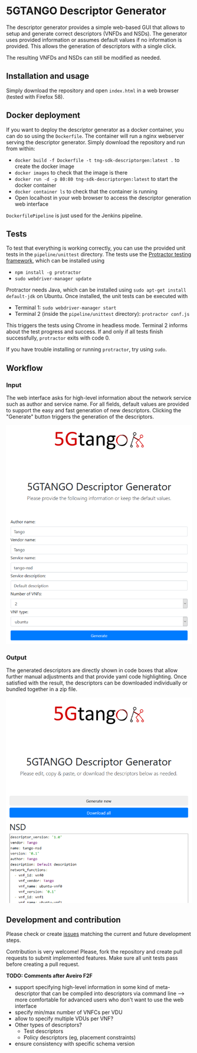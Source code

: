 # 5GTANGO Descriptor Generator
The descriptor generator provides a simple web-based GUI that allows to setup and generate correct descriptors (VNFDs and NSDs). The generator uses provided information or assumes default values if no information is provided. This allows the generation of descriptors with a single click.

The resulting VNFDs and NSDs can still be modified as needed.

## Installation and usage

Simply download the repository and open `index.html` in a web browser (tested with Firefox 58).


## Docker deployment

If you want to deploy the descriptor generator as a docker container, you can do so using the `Dockerfile`. The container will run a nginx webserver serving the descriptor generator. Simply download the repository and run from within:
* `docker build -f Dockerfile -t tng-sdk-descriptorgen:latest .` to create the docker image
* `docker images` to check that the image is there
* `docker run -d -p 80:80 tng-sdk-descriptorgen:latest` to start the docker container
* `docker container ls` to check that the container is running
* Open localhost in your web browser to access the descriptor generation web interface

`DockerfilePipeline` is just used for the Jenkins pipeline.

## Tests

To test that everything is working correctly, you can use the provided unit tests in the `pipeline/unittest` directory. The tests use the [Protractor testing framework](http://www.protractortest.org/#/), which can be installed using

* `npm install -g protractor`
* `sudo webdriver-manager update`

Protractor needs Java, which can be installed using `sudo apt-get install default-jdk` on Ubuntu.
Once installed, the unit tests can be executed with

* Terminal 1: `sudo webdriver-manager start`
* Terminal 2 (inside the `pipeline/unittest` directory): `protractor conf.js`

This triggers the tests using Chrome in headless mode. Terminal 2 informs about the test progress and success. If and only if all tests finish successfully, `protractor` exits with code 0.

If you have trouble installing or running `protractor`, try using `sudo`.

## Workflow
### Input

The web interface asks for high-level information about the network service such as author and service name. For all fields, default values are provided to support the easy and fast generation of new descriptors. Clicking the "Generate" button triggers the generation of the descriptors.

![input](docs/input.png)

### Output

The generated descriptors are directly shown in code boxes that allow further manual adjustments and that provide yaml code highlighting. Once satisfied with the result, the descriptors can be downloaded individually or bundled together in a zip file.

![input](docs/output.png)



## Development and contribution

Please check or create [issues](https://github.com/sonata-nfv/tng-sdk-descriptorgen/issues) matching the current and future development steps.

Contribution is very welcome! Please, fork the repository and create pull requests to submit implemented features. Make sure all unit tests pass before creating a pull request.



**TODO: Comments after Aveiro F2F**

* support specifying high-level information in some kind of meta-descriptor that can be compiled into descriptors via command line --> more comfortable for advanced users who don't want to use the web interface
* specify min/max number of VNFCs per VDU
* allow to specify multiple VDUs per VNF?
* Other types of descriptors?
  * Test descriptors
  * Policy descriptors (eg, placement constraints)
* ensure consistency with specific schema version
